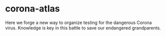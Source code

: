 # corona-atlas
Here we forge a new way to organize testing for the dangerous Corona virus. Knowledge is key in this battle to save our endangered grandparents.

